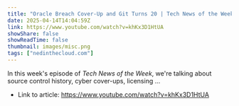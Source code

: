 ```yaml
---
title: "Oracle Breach Cover-Up and Git Turns 20 | Tech News of the Week"
date: 2025-04-14T14:04:59Z
link: https://www.youtube.com/watch?v=khKx3D1HtUA
showShare: false
showReadTime: false
thumbnail: images/misc.png
tags: ["nedinthecloud.com"]
---
```

In this week's episode of *Tech News of the Week*, we're talking about source control history, cyber cover-ups, licensing ...

- Link to article: https://www.youtube.com/watch?v=khKx3D1HtUA